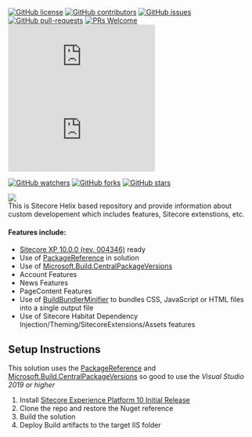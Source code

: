 
[![GitHub license](https://img.shields.io/github/license/amitkumar-ak/CT.SC.svg)](https://github.com/amitkumar-ak/CT.SC/blob/master/LICENSE)
[![GitHub contributors](https://img.shields.io/github/contributors/amitkumar-ak/CT.SC.svg)](https://GitHub.com/amitkumar-ak/CT.SC/graphs/contributors/)
[![GitHub issues](https://img.shields.io/github/issues/amitkumar-ak/CT.SC.svg)](https://GitHub.com/amitkumar-ak/CT.SC/issues/)
[![GitHub pull-requests](https://img.shields.io/github/issues-pr/amitkumar-ak/CT.SC.svg)](https://GitHub.com/amitkumar-ak/CT.SC/pulls/)
[![PRs Welcome](https://img.shields.io/badge/PRs-welcome-brightgreen.svg?style=flat-square)](http://makeapullrequest.com)
[![GitHub Stars](https://img.shields.io/github/stars/amitkumar-ak/CT.SC?label=GitHub%20Stars)](https://github.com/amitkumar-ak/CT.SC/stargazers)
[![Visits Badge](https://badges.pufler.dev/visits/AmitKumar-AK/CT.SC)](https://badges.pufler.dev)

[![GitHub watchers](https://img.shields.io/github/watchers/amitkumar-ak/CT.SC.svg?style=social&label=Watch&maxAge=2592000)](https://GitHub.com/amitkumar-ak/CT.SC/watchers/)
[![GitHub forks](https://img.shields.io/github/forks/amitkumar-ak/CT.SC.svg?style=social&label=Fork&maxAge=2592000)](https://GitHub.com/amitkumar-ak/CT.SC/network/)
[![GitHub stars](https://img.shields.io/github/stars/amitkumar-ak/CT.SC.svg?style=social&label=Star&maxAge=2592000)](https://GitHub.com/amitkumar-ak/CT.SC/stargazers/)

<img src="https://1.bp.blogspot.com/-8juFM5WwQBU/XQs2FnRiNZI/AAAAAAAAG2g/Q39yZq7QdlE2sz04r62BSZsFXBIJSii7wCLcBGAs/s1600/sitecore-helixbase.png" /><br />
This is Sitecore Helix based repository and provide information about custom developement which includes features, Sitecore extenstions, etc.


#### Features include:

* [Sitecore XP 10.0.0 (rev. 004346)](https://dev.sitecore.net/Downloads/Sitecore_Experience_Platform/100/Sitecore_Experience_Platform_100.aspx) ready
* Use of [PackageReference](https://docs.microsoft.com/en-us/nuget/consume-packages/package-references-in-project-files) in solution
* Use of [Microsoft.Build.CentralPackageVersions](https://github.com/microsoft/MSBuildSdks/tree/main/src/CentralPackageVersions)
* Account Features
* News Features
* PageContent Features
* Use of [BuildBundlerMinifier](https://github.com/madskristensen/BundlerMinifier) to bundles CSS, JavaScript or HTML files into a single output file
* Use of Sitecore Habitat Dependency Injection/Theming/SitecoreExtensions/Assets features

## Setup Instructions
This solution uses the [PackageReference](https://docs.microsoft.com/en-us/nuget/consume-packages/package-references-in-project-files) and [Microsoft.Build.CentralPackageVersions](https://github.com/microsoft/MSBuildSdks/tree/main/src/CentralPackageVersions) so good to use the _Visual Studio 2019 or higher_

1. Install [Sitecore Experience Platform 10 Initial Release](https://dev.sitecore.net/Downloads/Sitecore_Experience_Platform/100/Sitecore_Experience_Platform_100.aspx)
2. Clone the repo and restore the Nuget reference
3. Build the solution
4. Deploy Build artifacts to the target IIS folder
